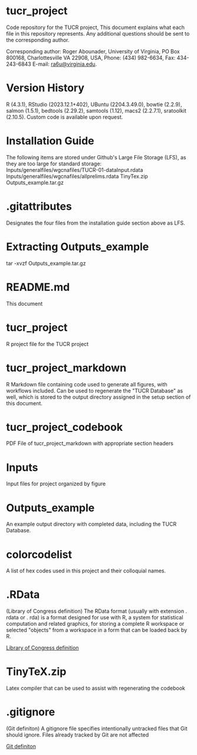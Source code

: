 # tucr_project
Code repository for the TUCR project, This document explains what each file in this repository represents. Any additional questions should be sent to the corresponding author.

Corresponding author: Roger Abounader, University of Virginia, PO Box 800168, 
Charlottesville VA 22908, USA, Phone: (434) 982-6634, Fax: 434-243-6843 
E-mail: ra6u@virginia.edu.  

# Version History
R (4.3.1), RStudio (2023.12.1+402), UBuntu (2204.3.49.0), bowtie (2.2.9), salmon (1.5.1), bedtools (2.29.2), samtools (1.12), macs2 (2.2.7.1), sratoolkit (2.10.5). Custom code is available upon request.

# Installation Guide

The following items are stored under Github's Large File Storage (LFS), as they are too large for standard storage:
Inputs/generalfiles/wgcnafiles/TUCR-01-dataInput.rdata
Inputs/generalfiles/wgcnafiles/allprelims.rdata
TinyTex.zip
Outputs_example.tar.gz

# .gitattributes

Designates the four files from the installation guide section above as LFS.

# Extracting Outputs_example
tar -xvzf Outputs_example.tar.gz 

# README.md

This document

# tucr_project
R project file for the TUCR project

# tucr_project_markdown

R Markdown file containing code used to generate all figures, with workflows included. Can be used to regenerate the "TUCR Database" as well, which is stored to the output directory assigned in the setup section of this document.

# tucr_project_codebook

PDF File of tucr_project_markdown with appropriate section headers

# Inputs 

Input files for project organized by figure

# Outputs_example

An example output directory with completed data, including the TUCR Database.

# colorcodelist

A list of hex codes used in this project and their colloquial names.

# .RData

(Library of Congress definition) The RData format (usually with extension . rdata or . rda) is a format designed for use with R, a system for statistical computation and related graphics, for storing a complete R workspace or selected "objects" from a workspace in a form that can be loaded back by R.

[Library of Congress definition](https://www.loc.gov/preservation/digital/formats/fdd/fdd000470.shtml)

# TinyTeX.zip

Latex compiler that can be used to assist with regenerating the codebook



# .gitignore

(Git definiton) A gitignore file specifies intentionally untracked files that Git should ignore. Files already tracked by Git are not affected

[Git definiton](https://git-scm.com/docs/gitignore)


